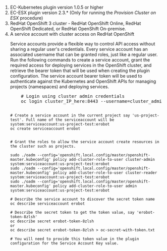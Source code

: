 <ol>
<li>EC-Kubernetes plugin version 1.0.5 or higher</li>
<li>EC-ESX plugin version 2.3.* (Only for running the <i>Provision Cluster on ESX</i> procedure)</li>
<li>RedHat OpenShift 3 cluster - RedHat OpenShift Online, RedHat OpenShift Dedicated, or RedHat OpenShift On-premise.</li>
<li>A service account with cluster access on RedHat OpenShift
<p>Service accounts provide a flexible way to control API access without sharing a regular user's credentials. Every service account has an associated username that can be granted roles, just like a regular user.<br/>
Run the following commands to create a service account, grant the required access for deploying services in the OpenShift cluster, and retrieve the bearer token that will be used when creating the plugin configuration.
The service account bearer token will be used to authenticate against the Kubernetes and OpenShift APIs for managing projects (namespaces) and deploying services.
<pre>
    # Login using cluster admin credentials
    oc login cluster_IP_here:8443 --username=cluster_admin_user_here --password=admin_user_password_here

    # Create a service account in the current project say 'us-project-test'. Full name of the serviceaccount will be system:serviceaccount:us-project-test:erobot
    oc create serviceaccount erobot


    # Grant the roles to allow the service account create resources in the cluster such as projects.

    sudo ./oadm --config='openshift.local.config/master/openshift-master.kubeconfig' policy add-cluster-role-to-user cluster-admin system:serviceaccount:us-project-test:erobot
    sudo ./oadm --config='openshift.local.config/master/openshift-master.kubeconfig' policy add-cluster-role-to-user cluster-reader system:serviceaccount:us-project-test:erobot
    sudo ./oadm --config='openshift.local.config/master/openshift-master.kubeconfig' policy add-cluster-role-to-user admin system:serviceaccount:us-project-test:erobot

    # Describe the service account to discover the secret token name
    oc describe serviceaccount erobot

    # Describe the secret token to get the token value, say 'erobot-token-8zlsh'
    oc describe secret erobot-token-8zlsh
    or
    oc describe secret erobot-token-8zlsh > oc-secret-with-token.txt

    # You will need to provide this token value in the plugin configuration for the Service Account Key value.
</pre>

</p>
</li>
</ol>
